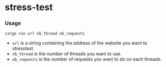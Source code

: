 # stress-test

### Usage

`cargo run url nb_thread nb_requests`

- `url` is a string containing the address of the website you want to stresstest.
- `nb_thread` is the number of threads you want to use.
- `nb_requests` is the number of requests you want to do on each threads.

